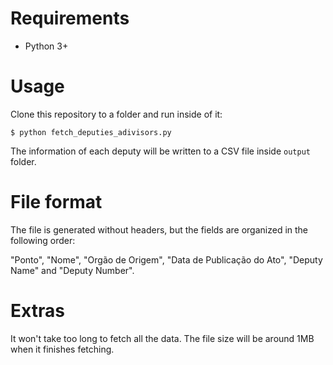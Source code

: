 # Requirements

- Python 3+

# Usage

Clone this repository to a folder and run inside of it:

`$ python fetch_deputies_adivisors.py`

The information of each deputy will be written to a CSV file inside `output` folder.

# File format

The file is generated without headers, but the fields are organized in the following order:

"Ponto", "Nome", "Orgão de Origem", "Data de Publicação do Ato", "Deputy Name" and "Deputy Number".

# Extras

It won't take too long to fetch all the data. The file size will be around 1MB when it finishes fetching.
